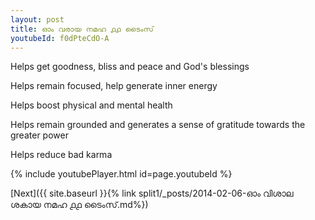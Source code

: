 ```yaml
---
layout: post
title: ഓം വരായ നമഹ ൧൧ ടൈംസ്
youtubeId: f0dPteCdO-A
---
```

 
 
Helps get goodness, bliss and peace and God's blessings
 
Helps remain focused, help generate inner energy 
 
Helps boost physical and mental health 
 
Helps remain grounded and generates a sense of gratitude towards the greater power 
 
Helps reduce bad karma
 
 
 
 


{% include youtubePlayer.html id=page.youtubeId %}
 
[Next]({{ site.baseurl }}{% link  split1/_posts/2014-02-06-ഓം വിശാല ശകായ നമഹ ൧൧ ടൈംസ്.md%})
 
